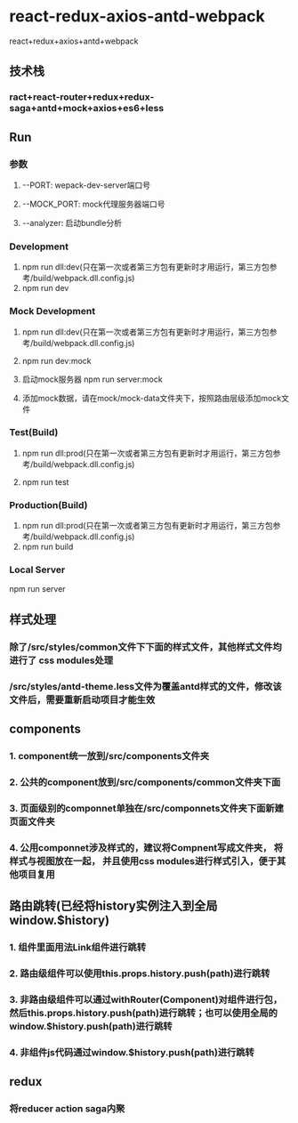 # react-redux-axios-antd-webpack
react+redux+axios+antd+webpack

## 技术栈

### ract+react-router+redux+redux-saga+antd+mock+axios+es6+less

## Run
### 参数
1. --PORT: wepack-dev-server端口号

2. --MOCK_PORT: mock代理服务器端口号

3. --analyzer: 启动bundle分析

### Development
1. npm run dll:dev(只在第一次或者第三方包有更新时才用运行，第三方包参考/build/webpack.dll.config.js)
2. npm run dev

### Mock Development
1. npm run dll:dev(只在第一次或者第三方包有更新时才用运行，第三方包参考/build/webpack.dll.config.js)

2. npm run dev:mock

3. 启动mock服务器 npm run server:mock

4. 添加mock数据，请在mock/mock-data文件夹下，按照路由层级添加mock文件

### Test(Build)
1. npm run dll:prod(只在第一次或者第三方包有更新时才用运行，第三方包参考/build/webpack.dll.config.js)

2. npm run test

### Production(Build)
1. npm run dll:prod(只在第一次或者第三方包有更新时才用运行，第三方包参考/build/webpack.dll.config.js)
2. npm run build

### Local Server
npm run server

## 样式处理
### 除了/src/styles/common文件下下面的样式文件，其他样式文件均进行了  css modules处理
### /src/styles/antd-theme.less文件为覆盖antd样式的文件，修改该文件后，需要重新启动项目才能生效

## components
### 1. component统一放到/src/components文件夹
### 2. 公共的component放到/src/components/common文件夹下面
### 3. 页面级别的componnet单独在/src/componnets文件夹下面新建页面文件夹
### 4. 公用componnet涉及样式的，建议将Compnent写成文件夹， 将样式与视图放在一起， 并且使用css modules进行样式引入，便于其他项目复用

## 路由跳转(已经将history实例注入到全局window.$history)
### 1. 组件里面用法Link组件进行跳转
### 2. 路由级组件可以使用this.props.history.push(path)进行跳转
### 3. 非路由级组件可以通过withRouter(Component)对组件进行包，然后this.props.history.push(path)进行跳转；也可以使用全局的window.$history.push(path)进行跳转
### 4. 非组件js代码通过window.$history.push(path)进行跳转

## redux
### 将reducer action saga内聚
